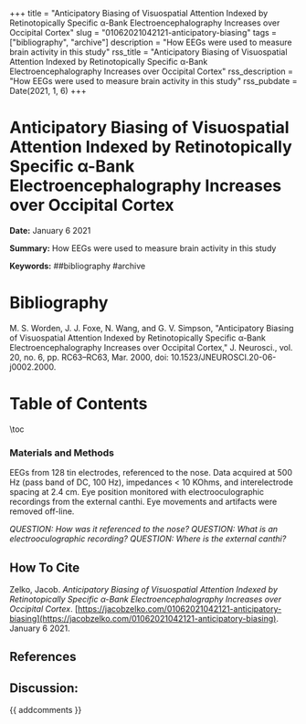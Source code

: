 +++
title = "Anticipatory Biasing of Visuospatial Attention Indexed by Retinotopically Specific α-Bank Electroencephalography Increases over Occipital Cortex"
slug = "01062021042121-anticipatory-biasing"
tags = ["bibliography", "archive"]
description = "How EEGs were used to measure brain activity in this study"
rss_title = "Anticipatory Biasing of Visuospatial Attention Indexed by Retinotopically Specific α-Bank Electroencephalography Increases over Occipital Cortex"
rss_description = "How EEGs were used to measure brain activity in this study"
rss_pubdate = Date(2021, 1, 6)
+++



Anticipatory Biasing of Visuospatial Attention Indexed by Retinotopically Specific α-Bank Electroencephalography Increases over Occipital Cortex
=========

**Date:** January 6 2021

**Summary:** How EEGs were used to measure brain activity in this study

**Keywords:** ##bibliography #archive

Bibliography
==========

M. S. Worden, J. J. Foxe, N. Wang, and G. V. Simpson, "Anticipatory Biasing of Visuospatial Attention Indexed by Retinotopically Specific α-Bank Electroencephalography Increases over Occipital Cortex," J. Neurosci., vol. 20, no. 6, pp. RC63–RC63, Mar. 2000, doi: 10.1523/JNEUROSCI.20-06-j0002.2000.

Table of Contents
=========

\toc

### Materials and Methods

EEGs from 128 tin electrodes, referenced to the nose. Data acquired at 500 Hz (pass band of DC, 100 Hz), impedances &lt; 10 KOhms, and interelectrode spacing at 2.4 cm. Eye position monitored with electrooculographic recordings from the external canthi. Eye movements and artifacts were removed off-line.

*QUESTION: How was it referenced to the nose?  QUESTION: What is an electrooculographic recording? QUESTION: Where is the external canthi?*
## How To Cite

 Zelko, Jacob. _Anticipatory Biasing of Visuospatial Attention Indexed by Retinotopically Specific α-Bank Electroencephalography Increases over Occipital Cortex_. [https://jacobzelko.com/01062021042121-anticipatory-biasing](https://jacobzelko.com/01062021042121-anticipatory-biasing). January 6 2021.
## References
## Discussion: 

{{ addcomments }}

